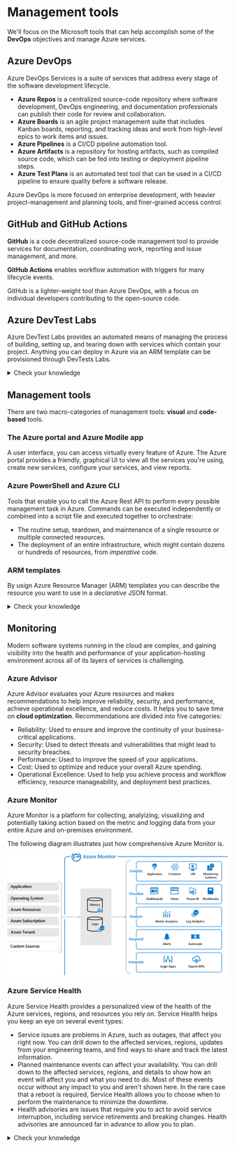 # Management tools

We'll focus on the Microsoft tools that can help accomplish some of the **DevOps** objectives and manage Azure services.

## Azure DevOps

Azure DevOps Services is a suite of services that address every stage of the software development lifecycle.

- **Azure Repos** is a centralized source-code repository where software development, DevOps engineering, and documentation professionals can publish their code for review and collaboration.
- **Azure Boards** is an agile project management suite that includes Kanban boards, reporting, and tracking ideas and work from high-level epics to work items and issues.
- **Azure Pipelines** is a CI/CD pipeline automation tool.
- **Azure Artifacts** is a repository for hosting artifacts, such as compiled source code, which can be fed into testing or deployment pipeline steps.
- **Azure Test Plans** is an automated test tool that can be used in a CI/CD pipeline to ensure quality before a software release.

Azure DevOps is more focused on enterprise development, with heavier project-management and planning tools, and finer-grained access control.

## GitHub and GitHub Actions

**GitHub** is a code decentralized source-code management tool to provide services for documentation, coordinating work, reporting and issue management, and more.

**GitHub Actions** enables workflow automation with triggers for many lifecycle events.

GitHub is a lighter-weight tool than Azure DevOps, with a focus on individual developers contributing to the open-source code.

## Azure DevTest Labs

Azure DevTest Labs provides an automated means of managing the process of building, setting up, and tearing down with services which contain your project.
Anything you can deploy in Azure via an ARM template can be provisioned through DevTests Labs.

<details>
<summary>
Check your knowledge
</summary>

1. Which of the following choices would not be used to automate a CI/CD process?

- Azure Pipelines
- GitHub Actions
- **Azure Boards**

*Azure Boards is an agile project-management tool. It would not be used to automate a CI/CD process.*

2. Which service could help you manage the VMs that your developers and testers need to ensure that your new app works across various operating systems?

- **Azure DevTest Labs**
- Azure Test Labs
- Azure Repos

*Azure DevTest Labs is used to manage VMs for testing, including configuration, provisioning, and automatic de-provisioning.*

3. Which service lacks features to assign individual developers tasks to work on?

- Azure Boards
- GitHub
- **Azure Pipelines**

*Azure Pipelines is a CI/CD tool for building an automated toolchain. It lacks features to assign tasks for individual developers to work on. However, it can automate other tools to assign tasks to users.*
</details>

## Management tools

There are two macro-categories of management tools: **visual** and **code-based** tools.

### The Azure portal and Azure Modile app

A user interface, you can access virtually every feature of Azure. The Azure portal provides a friendly, graphical UI to view all the services you're using, create new services, configure your services, and view reports.

### Azure PowerShell and Azure CLI

Tools that enable you to call the Azure Rest API to perform every possible management task in Azure. Commands can be executed independently or combined into a script file and executed together to orchestrate:

- The routine setup, teardown, and maintenance of a single resource or multiple connected resources.
- The deployment of an entire infrastructure, which might contain dozens or hundreds of resources, from *imperative* code.

### ARM templates

By usign Azure Resource Manager (ARM) templates you can describe the resource you want to use in a *declarative* JSON format.

<details>
<summary>Check your knowledge</summary>

1. As an administrator, you need to retrieve the IP address from a particular VM by using Bash. Which of the following tools should you use?

- ARM templates
- Azure PowerShell
- The Azure portal
- **The Azure CLI**

*The Azure CLI enables you to use Bash to run one-off tasks on Azure.*

2. You're a developer who needs to set up your first VM to host a process that runs nightly. Which of the following tools is your best choice?

- ARM templates
- Azure PowerShell
- **The Azure portal**
- The Azure CLI

*The Azure portal is a great place for newcomers to learn about Azure and set up their first resources.*

3. What is the best infrastructure-as-code option for quickly and reliably setting up your entire cloud infrastructure declaratively?

- **ARM templates**
- Azure PowerShell
- The Azure portal
- The Azure CLI

*ARM templates are the best infrastructure-as-code option for quickly and reliably setting up your entire cloud infrastructure declaratively.*
</details>

## Monitoring

Modern software systems running in the cloud are complex, and gaining visibility into the health and performance of your application-hosting environment across all of its layers of services is challenging.

### Azure Advisor

Azure Advisor evaluates your Azure resources and makes recommendations to help improve reliability, security, and performance, achieve operational excellence, and reduce costs. It helps you to save time on **cloud optimization**. Recommendations are divided into five categories:

- Reliability: Used to ensure and improve the continuity of your business-critical applications.
- Security: Used to detect threats and vulnerabilities that might lead to security breaches.
- Performance: Used to improve the speed of your applications.
- Cost: Used to optimize and reduce your overall Azure spending.
- Operational Excellence: Used to help you achieve process and workflow efficiency, resource manageability, and deployment best practices.

### Azure Monitor

Azure Monitor is a platform for collecting, analyizing, visualizing and potentially taking action based on the metric and logging data from your entire Azure and on-premises environment.

The following diagram illustrates just how comprehensive Azure Monitor is.

![Alt text](img/azure-monitor.png "azure monitor")

### Azure Service Health

Azure Service Health provides a personalized view of the health of the Azure services, regions, and resources you rely on. Service Health helps you keep an eye on several event types:

- Service issues are problems in Azure, such as outages, that affect you right now. You can drill down to the affected services, regions, updates from your engineering teams, and find ways to share and track the latest information.
- Planned maintenance events can affect your availability. You can drill down to the affected services, regions, and details to show how an event will affect you and what you need to do. Most of these events occur without any impact to you and aren't shown here. In the rare case that a reboot is required, Service Health allows you to choose when to perform the maintenance to minimize the downtime.
- Health advisories are issues that require you to act to avoid service interruption, including service retirements and breaking changes. Health advisories are announced far in advance to allow you to plan.

<details>
<summary>
Check your knowledge
</summary>
1. You want to be alerted when new recommendations to improve your cloud environment are available. Which service will do this?

- Azure Advisor
- Azure Monitor
- **Azure Service Health**

*Azure Advisor can alert you when new recommendations are available.*

2. Which service provides official outage root cause analyses (RCAs) for Azure incidents?

- Azure Advisor
- Azure Monitor
- **Azure Service Health**

*Azure Service Health provides incident history and RCAs to share with your stakeholders.*

3. Which service is a platform that powers Application Insights, monitoring for VMs, containers, and Kubernetes?

- Azure Advisor
- **Azure Monitor**
- Azure Service Health

Azure Monitor is the platform used by Application Insights.
</details>
